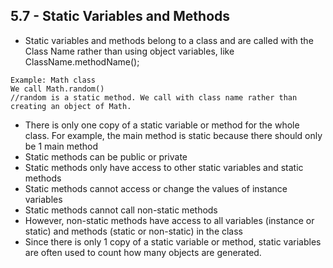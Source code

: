 ## 5.7 - Static Variables and Methods

- Static variables and methods belong to a class and are called with the Class Name rather than using object variables, like ClassName.methodName();
```
Example: Math class
We call Math.random()
//random is a static method. We call with class name rather than creating an object of Math.
```
- There is only one copy of a static variable or method for the whole class. For example, the main method is static because there should only be 1 main method
- Static methods can be public or private
- Static methods only have access to other static variables and static methods
- Static methods cannot access or change the values of instance variables
- Static methods cannot call non-static methods
- However, non-static methods have access to all variables (instance or static) and methods (static or non-static) in the class
- Since there is only 1 copy of a static variable or method, static variables are often used to count how many objects are generated.
